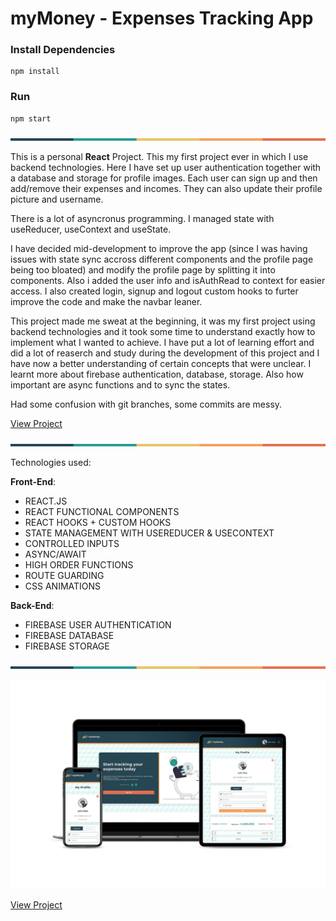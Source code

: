 # myMoney - Expenses Tracking App 

### Install Dependencies

```
npm install
```

### Run

```
npm start
```

![This is an image](https://raw.githubusercontent.com/philipHinch/underline/main/underline.png)


This is a personal **React** Project. This my first project ever in which I use backend technologies. Here I have set up user authentication together with a database and storage for profile images. Each user can sign up and then add/remove their expenses and incomes. They can also update their profile picture and username.

There is a lot of asyncronus programming. I managed state with useReducer, useContext and useState. 

I have decided mid-development to improve the app (since I was having issues with state sync accross different components and the profile page being too bloated) and modify the profile page by splitting it into components. Also i added the user info and isAuthRead to context for easier access. I also created login, signup and logout custom hooks to furter improve the code and make the navbar leaner.

This project made me sweat at the beginning, it was my first project using backend technologies and it took some time to understand exactly how to implement what I wanted to achieve. I have put a lot of learning effort and did a lot of reaserch and study during the development of this project and I have now a better understanding of certain concepts that were unclear. I learnt more about firebase authentication, database, storage. Also how important are async functions and to sync the states.

Had some confusion with git branches, some commits are messy.

[View Project](https://mymoneytracker.vercel.app/)

![This is an image](https://raw.githubusercontent.com/philipHinch/underline/main/underline.png)

Technologies used:

**Front-End**:

- REACT.JS
- REACT FUNCTIONAL COMPONENTS
- REACT HOOKS + CUSTOM HOOKS
- STATE MANAGEMENT WITH USEREDUCER & USECONTEXT
- CONTROLLED INPUTS
- ASYNC/AWAIT
- HIGH ORDER FUNCTIONS
- ROUTE GUARDING
- CSS ANIMATIONS

**Back-End**:

- FIREBASE USER AUTHENTICATION 
- FIREBASE DATABASE
- FIREBASE STORAGE

![This is an image](https://raw.githubusercontent.com/philipHinch/underline/main/underline.png)

![This is an image](https://raw.githubusercontent.com/philipHinch/my_money/main/src/assets/png/multidevicemock.png)

[View Project](https://mymoneytracker.vercel.app/)









